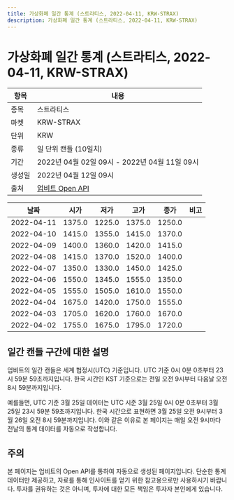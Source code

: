 ```yaml
---
title: 가상화폐 일간 통계 (스트라티스, 2022-04-11, KRW-STRAX)
description: 가상화폐 일간 통계 (스트라티스, 2022-04-11, KRW-STRAX)
---
```



가상화폐 일간 통계 (스트라티스, 2022-04-11, KRW-STRAX)
===

|항목|내용|
|--|--|
|종목|스트라티스|
|마켓|KRW-STRAX|
|단위|KRW|
|종류|일 단위 캔들 (10일치)|
|기간|2022년 04월 02일 09시 - 2022년 04월 11일 09시|
|생성일|2022년 04월 12일 09시|
|출처|[업비트 Open API](https://docs.upbit.com)|


|날짜|시가|저가|고가|종가|비고|
|--|--|--|--|--|--|
|2022-04-11|1375.0|1225.0|1375.0|1250.0|    |
|2022-04-10|1415.0|1355.0|1415.0|1370.0|    |
|2022-04-09|1400.0|1360.0|1420.0|1415.0|    |
|2022-04-08|1415.0|1370.0|1520.0|1400.0|    |
|2022-04-07|1350.0|1330.0|1450.0|1425.0|    |
|2022-04-06|1550.0|1345.0|1555.0|1350.0|    |
|2022-04-05|1555.0|1505.0|1610.0|1550.0|    |
|2022-04-04|1675.0|1420.0|1750.0|1555.0|    |
|2022-04-03|1705.0|1620.0|1760.0|1670.0|    |
|2022-04-02|1755.0|1675.0|1795.0|1720.0|    |


일간 캔들 구간에 대한 설명
---


업비트의 일간 캔들은 세계 협정시(UTC) 기준입니다. 
UTC 기준 0시 0분 0초부터 23시 59분 59초까지입니다. 
한국 시간인 KST 기준으로는 전일 오전 9시부터 다음날 오전 8시 59분까지입니다. 


예를들면, UTC 기준 3월 25일 데이터는 UTC 시준 3월 25일 0시 0분 0초부터 3월 25일 23시 59분 59초까지입니다. 
한국 시간으로 표현하면 3월 25일 오전 9시부터 3월 26일 오전 8시 59분까지입니다. 
이와 같은 이유로 본 페이지는 매일 오전 9시마다 전날의 통계 데이터를 자동으로 작성합니다. 


주의
---


본 페이지는 업비트의 Open API를 통하여 자동으로 생성된 페이지입니다. 
단순한 통계 데이터만 제공하고, 자료를 통해 인사이트를 얻기 위한 참고용으로만 사용하시기 바랍니다. 
투자를 권유하는 것은 아니며, 투자에 대한 모든 책임은 투자자 본인에게 있습니다. 

